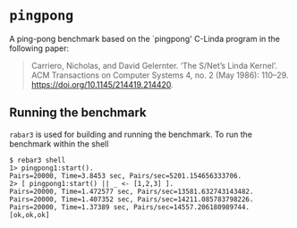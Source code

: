 # `pingpong`

A ping-pong benchmark based on the `pingpong' C-Linda program in the
following paper:

> Carriero, Nicholas, and David Gelernter. ‘The S/Net’s Linda
> Kernel’. ACM Transactions on Computer Systems 4, no. 2 (May 1986):
> 110–29. https://doi.org/10.1145/214419.214420.

## Running the benchmark

`rabar3` is used for building and running the benchmark. To run the
benchmark within the shell

    $ rebar3 shell
    1> pingpong1:start().
    Pairs=20000, Time=3.8453 sec, Pairs/sec=5201.154656333706.
    2> [ pingpong1:start() || _ <- [1,2,3] ].
    Pairs=20000, Time=1.472577 sec, Pairs/sec=13581.632743143482.
    Pairs=20000, Time=1.407352 sec, Pairs/sec=14211.085783798226.
    Pairs=20000, Time=1.37389 sec, Pairs/sec=14557.206180989744.
    [ok,ok,ok]
